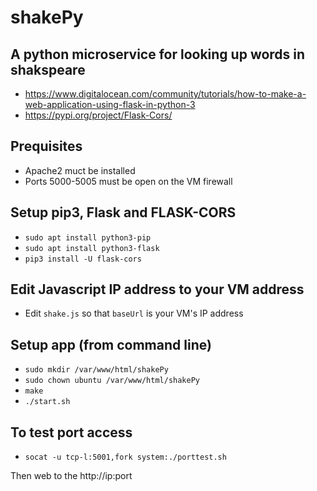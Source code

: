 # shakePy
## A python microservice for looking up words in shakspeare
 - https://www.digitalocean.com/community/tutorials/how-to-make-a-web-application-using-flask-in-python-3
 - https://pypi.org/project/Flask-Cors/

## Prequisites
 - Apache2 muct be installed
 - Ports 5000-5005 must be open on the VM firewall

## Setup pip3, Flask and FLASK-CORS
 - ```sudo apt install python3-pip```
 - ```sudo apt install python3-flask```
 - ```pip3 install -U flask-cors```

## Edit Javascript IP address to your VM address
 - Edit ```shake.js``` so that ```baseUrl``` is your VM's IP address
 
## Setup app (from command line)
 - ```sudo mkdir /var/www/html/shakePy```
 - ```sudo chown ubuntu /var/www/html/shakePy```
 - ```make```
 - ```./start.sh```

## To test port access
 - ```socat -u tcp-l:5001,fork system:./porttest.sh```

Then web to the http://ip:port

